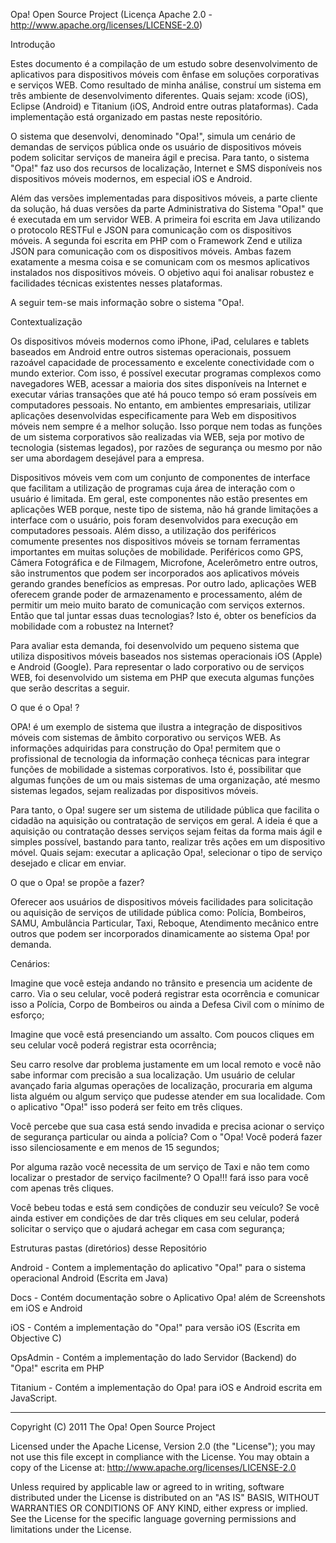 Opa! Open Source Project (Licença Apache 2.0 - http://www.apache.org/licenses/LICENSE-2.0)

Introdução

Estes documento é a compilação de um estudo sobre desenvolvimento de aplicativos para dispositivos móveis com ênfase em soluções corporativas e serviços WEB. 
Como resultado de minha análise, construí um sistema em três ambiente de desenvolvimento diferentes. Quais sejam: xcode (iOS), Eclipse (Android) e Titanium (iOS, Android entre outras plataformas). Cada implementação está organizado em pastas neste repositório.

  
O sistema que desenvolvi, denominado "Opa!", simula um cenário de demandas de serviços pública onde os usuário de dispositivos móveis podem solicitar serviços de maneira ágil e precisa. Para tanto, o sistema "Opa!" faz uso dos recursos de localização, Internet e SMS disponíveis nos dispositivos móveis modernos, em especial iOS e Android.   

Além das versões implementadas para dispositivos móveis, a parte cliente da solução, há duas versões da parte Administrativa do Sistema "Opa!" que é executada em um servidor WEB. A primeira foi escrita em Java utilizando o protocolo RESTFul e JSON para comunicação com os dispositivos móveis.  A segunda foi escrita em PHP com o Framework Zend e utiliza JSON para comunicação com os dispositivos móveis.
Ambas fazem exatamente a mesma coisa e se comunicam com os mesmos aplicativos instalados nos dispositivos móveis. O objetivo aqui foi analisar robustez e facilidades técnicas existentes nesses plataformas.


A seguir tem-se mais informação sobre o sistema "Opa!. 


 
 
Contextualização


Os dispositivos móveis modernos como iPhone, iPad, celulares e tablets baseados em Android entre outros sistemas operacionais, possuem razoável capacidade de processamento  e excelente conectividade com o mundo exterior. Com isso, é possível executar programas complexos como navegadores WEB, acessar a maioria dos sites disponíveis na Internet e executar várias transações que até há pouco tempo só eram possíveis em computadores pessoais.  No entanto, em ambientes empresariais, utilizar aplicações desenvolvidas especificamente para Web em dispositivos móveis nem sempre é a melhor solução.  Isso porque nem todas as funções de um sistema corporativos são realizadas via WEB, seja por motivo de tecnologia (sistemas legados), por razões de segurança ou mesmo por não ser uma abordagem desejável para a empresa. 

Dispositivos móveis vem com um conjunto de componentes de interface que facilitam a utilização de programas cuja área de interação com o usuário é limitada. Em geral, este componentes não estão presentes em aplicações WEB porque, neste tipo de sistema, não há grande limitações a interface com o usuário, pois foram desenvolvidos para execução em computadores pessoais.  Além disso, a utilização dos periféricos comumente presentes nos dispositivos móveis se tornam ferramentas importantes em muitas soluções de mobilidade.  Periféricos como GPS,  Câmera Fotográfica e de Filmagem, Microfone, Acelerômetro entre outros, são instrumentos que podem ser incorporados aos aplicativos móveis gerando grandes benefícios as empresas.   Por outro lado, aplicações WEB oferecem grande poder de armazenamento e processamento, além de permitir um meio muito barato de comunicação com serviços externos. 
Então que tal juntar essas duas tecnologias?  Isto é, obter os benefícios da mobilidade com a robustez na Internet? 

Para avaliar esta demanda, foi desenvolvido um pequeno sistema que utiliza dispositivos móveis baseados nos sistemas operacionais iOS (Apple) e Android (Google).  Para representar o lado corporativo ou de serviços WEB, foi desenvolvido um sistema em PHP que executa algumas funções que serão descritas a seguir.
 
 
  

O que é o Opa! ?


OPA! é um exemplo de sistema que ilustra a integração de dispositivos móveis com sistemas de âmbito corporativo ou serviços WEB.  As informações adquiridas para construção do Opa! permitem que o profissional de tecnologia da informação conheça técnicas para integrar funções de mobilidade a sistemas corporativos.   Isto é,  possibilitar que algumas funções de um ou mais sistemas de uma organização, até mesmo sistemas legados, sejam realizadas por dispositivos móveis. 

Para tanto, o Opa! sugere ser um  sistema de utilidade pública que facilita o cidadão na aquisição ou contratação de serviços em geral.  A ideia é que a aquisição ou contratação desses serviços sejam feitas da forma mais ágil e simples possível, bastando para tanto, realizar três ações em um dispositivo móvel. Quais sejam:  executar a aplicação Opa!, selecionar o  tipo de serviço desejado e clicar em enviar.
 
O que o Opa! se propõe a fazer?

Oferecer aos usuários de dispositivos móveis facilidades para solicitação ou aquisição de serviços de utilidade pública como: Polícia, Bombeiros, SAMU, Ambulância Particular, Taxi,  Reboque, Atendimento mecânico entre outros que podem ser incorporados dinamicamente ao sistema Opa! por demanda.




Cenários:


Imagine que você esteja andando no trânsito e presencia um acidente de carro. Via o seu celular, você poderá registrar esta ocorrência e comunicar isso a Polícia, Corpo de Bombeiros ou ainda a Defesa Civil com o mínimo de esforço;  

Imagine que você está presenciando um assalto.  Com poucos cliques em seu celular você poderá registrar esta ocorrência;

Seu carro resolve dar problema justamente em um local remoto e você não sabe informar com precisão a sua localização.  Um usuário de celular avançado faria algumas operações de localização,  procuraria em alguma lista alguém ou algum serviço que pudesse atender em sua localidade. Com o aplicativo "Opa!" isso poderá ser feito em três cliques.


Você percebe que sua casa está sendo invadida e precisa acionar o serviço de segurança particular ou ainda a polícia? Com o "Opa! Você poderá fazer isso silenciosamente e em menos de 15 segundos;  

Por alguma razão você necessita de um serviço de Taxi e não tem como localizar o prestador de serviço facilmente? O Opa!!! fará isso para você com apenas três cliques. 

Você bebeu todas e está sem condições de conduzir seu veículo?  Se você ainda estiver em  condições de dar três cliques em seu celular, poderá solicitar o serviço que o ajudará achegar em casa com segurança;



Estruturas pastas (diretórios) desse Repositório



Android - Contem a implementação do aplicativo "Opa!" para o sistema operacional Android (Escrita em Java) 

Docs - Contém documentação sobre o Aplicativo Opa! além de Screenshots em iOS e Android

iOS - Contém a implementação do "Opa!" para versão iOS (Escrita em Objective C)

OpsAdmin - Contém a implementação do lado Servidor (Backend) do "Opa!" escrita em PHP

Titanium - Contém a implementação do Opa! para iOS e Android escrita em JavaScript.



*****************************************************************************************************

Copyright (C) 2011 The Opa! Open Source Project

Licensed under the Apache License, Version 2.0 (the "License");
you may not use this file except in compliance with the License.
You may obtain a copy of the License at: http://www.apache.org/licenses/LICENSE-2.0

Unless required by applicable law or agreed to in writing, software
distributed under the License is distributed on an "AS IS" BASIS,
WITHOUT WARRANTIES OR CONDITIONS OF ANY KIND, either express or implied.
See the License for the specific language governing permissions and
limitations under the License.





